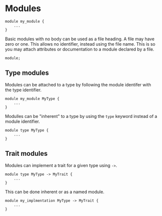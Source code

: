# Modules

```sonance
module my_module {
    ...
}
```

Basic modules with no body can be used as a file heading. A file may have zero or one. This allows no identifier, instead using the file name. This is so you may attach attributes or documentation to a module declared by a file.

```sonance
module;
```

## Type modules

Modules can be attached to a type by following the module identifer with the type identifier.

```sonance
module my_module MyType {
    ...
}
```

Modulles can be "inherent" to a type by using the `type` keyword instead of a module identifier.

```sonance
module type MyType {
    ...
}
```

## Trait modules

Modules can implement a trait for a given type using `->`.

```sonance
module type MyType -> MyTrait {
    ...
}
```

This can be done inherent or as a named module.

```sonance
module my_implmentation MyType -> MyTrait {
    ...
}
```
